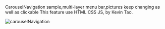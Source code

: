 CarouselNavigation sample,multi-layer menu bar,pictures keep changing as well as clickable
This feature use HTML CSS JS, by Kevin Tao.

![carouselNavigation](https://user-images.githubusercontent.com/35431615/57574558-46a11400-7409-11e9-977f-444b34c001b8.png)
